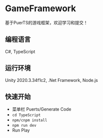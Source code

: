 # GameFramework
 
基于PuerTS的游戏框架，欢迎学习和提交！

## 编程语言
C#, TypeScript

## 运行环境
Unity 2020.3.34f1c2, .Net Framework, Node.js

## 快速开始

- 菜单栏 Puerts/Generate Code
- ``cd TypeScript``
- ``npm/cnpm install``
- ``npm run dev``
- Run Play